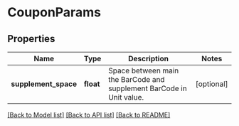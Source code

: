 # CouponParams

## Properties
Name | Type | Description | Notes
------------ | ------------- | ------------- | -------------
**supplement_space** | **float** | Space between main the BarCode and supplement BarCode in Unit value. | [optional] 

[[Back to Model list]](../README.md#documentation-for-models) [[Back to API list]](../README.md#documentation-for-api-endpoints) [[Back to README]](../README.md)


